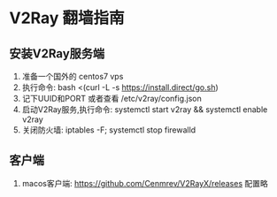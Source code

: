 # V2Ray 翻墙指南

## 安装V2Ray服务端

1. 准备一个国外的 centos7 vps
2. 执行命令: bash <(curl -L -s https://install.direct/go.sh)
3. 记下UUID和PORT 或者查看 /etc/v2ray/config.json
4. 启动V2Ray服务,执行命令: systemctl start v2ray && systemctl enable v2ray
5. 关闭防火墙: iptables -F; systemctl stop firewalld

## 客户端

1. macos客户端: https://github.com/Cenmrev/V2RayX/releases 配置略

 


